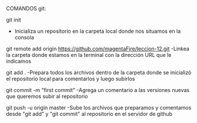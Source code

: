 COMANDOS git:

git init
- Inicializa un repositorio en la carpeta local donde nos situamos en la consola

git remote add origin https://github.com/magentaFire/leccion-12.git
-Linkea la carpeta donde estamos en la terminal con la dirección URL que le indicamos

git add .
-Prepara todos los archivos dentro de la carpeta donde se inicializó el repositorio local para comentarlos y luego subirlos

git commit -m "first commit"
-Agrega un comentario a las versiones nuevas que queremos subir al repositorio

git push -u origin master
-Sube los archivos que preparamos y comentamos desde "git add" y "git commit" al repositorio en el servidor de github
